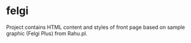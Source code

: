# felgi

Project contains HTML content and styles of front page based on sample graphic (Felgi Plus) from Rahu.pl.
